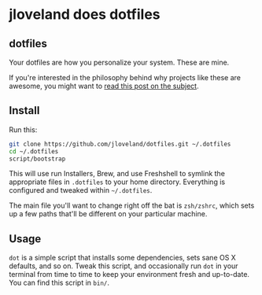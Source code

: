 # jloveland does dotfiles

## dotfiles

Your dotfiles are how you personalize your system. These are mine.

If you're interested in the philosophy behind why projects like these are
awesome, you might want to [read this post on the
subject](http://zachholman.com/2010/08/dotfiles-are-meant-to-be-forked/).

## Install

Run this:

```sh
git clone https://github.com/jloveland/dotfiles.git ~/.dotfiles
cd ~/.dotfiles
script/bootstrap
```

This will use run Installers, Brew, and use Freshshell to symlink the appropriate files in `.dotfiles` to your home directory. Everything is configured and tweaked within `~/.dotfiles`.

The main file you'll want to change right off the bat is `zsh/zshrc`,
which sets up a few paths that'll be different on your particular machine.

## Usage

`dot` is a simple script that installs some dependencies, sets sane OS X
defaults, and so on. Tweak this script, and occasionally run `dot` in your terminal from
time to time to keep your environment fresh and up-to-date. You can find
this script in `bin/`.
